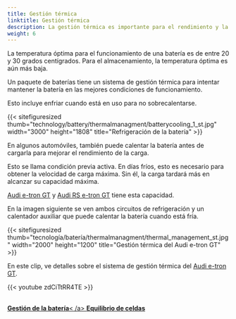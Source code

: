 ```yaml
---
title: Gestión térmica
linktitle: Gestión térmica
description: La gestión térmica es importante para el rendimiento y la salud de la batería.
weight: 6
---
```

<!-- markdownlint-disable MD033 -->
La temperatura óptima para el funcionamiento de una batería es de entre 20 y 30 grados centígrados. Para el almacenamiento, la temperatura óptima es aún más baja.

Un paquete de baterías tiene un sistema de gestión térmica para intentar mantener la batería en las mejores condiciones de funcionamiento.

Esto incluye enfriar cuando está en uso para no sobrecalentarse.

{{< sitefiguresized thumb="technology/battery/thermalmanagment/batterycooling_1_st.jpg" width="3000" height="1808" title="Refrigeración de la batería" >}}

En algunos automóviles, también puede calentar la batería antes de cargarla para mejorar el rendimiento de la carga.

Esto se llama condición previa activa. En días fríos, esto es necesario para obtener la velocidad de carga máxima. Sin él, la carga tardará más en alcanzar su capacidad máxima.

[Audi e-tron GT](../../../modelos/e-tron-gt/) y [Audi RS e-tron GT](../../../models/e-tron-gt/) tiene esta capacidad.

En la imagen siguiente se ven ambos circuitos de refrigeración y un calentador auxiliar que puede calentar la batería cuando está fría.

{{< sitefiguresized thumb="tecnología/batería/thermalmanagment/thermal_management_st.jpg" width="2000" height="1200" title="Gestión térmica del Audi e-tron GT" >}}

En este clip, ve detalles sobre el sistema de gestión térmica del [Audi e-tron GT](/models/e-tron-gt).

{{< youtube zdCiTtRR4TE >}}

<br />

<div class="mt-3 mb-3">
     <a href="../batterymanagment/" class="text-decoration-none text-black"><strong><i class="bi-arrow-left"></i> Gestión de la batería</strong>< /a>
     <a href="../cellbalancing/" class="text-decoration-none text-black float-end"><strong>Equilibrio de celdas <i class="bi-arrow-right"></i></strong></a>
</div>